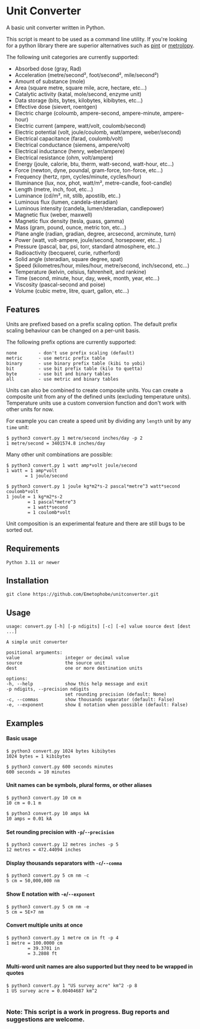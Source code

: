 # Unit Converter

A basic unit converter written in Python.

This script is meant to be used as a command line utility. If you're looking for a
python library there are superior alternatives such as [pint][1] or [metrolopy][2].

The following unit categories are currently supported:

* Absorbed dose (gray, Rad)
* Acceleration (metre/second², foot/second², mile/second²)
* Amount of substance (mole)
* Area (square metre, square mile, acre, hectare, etc...)
* Catalytic activity (katal, mole/second, enzyme unit)
* Data storage (bits, bytes, kilobytes, kibibytes, etc...)
* Effective dose (sievert, roentgen)
* Electric charge (coloumb, ampere-second, ampere-minute, ampere-hour)
* Electric current (ampere, watt/volt, coulomb/second)
* Electric potential (volt, joule/coulomb, watt/ampere, weber/second)
* Electrical capacitance (farad, coulomb/volt)
* Electrical conductance (siemens, ampere/volt)
* Electrical inductance (henry, weber/ampere)
* Electrical resistance (ohm, volt/ampere)
* Energy (joule, calorie, btu, therm, watt-second, watt-hour, etc...)
* Force (newton, dyne, poundal, gram-force, ton-force, etc...)
* Frequency (hertz, rpm, cycles/minute, cycles/hour)
* Illuminance (lux, nox, phot, watt/m², metre-candle, foot-candle)
* Length (metre, inch, foot, etc...)
* Luminance (cd/m², nit, stilb, apostilb, etc..)
* Luminous flux (lumen, candela-steradian)
* Luminous intensity (candela, lumen/steradian, candlepower)
* Magnetic flux (weber, maxwell)
* Magnetic flux density (tesla, guass, gamma)
* Mass (gram, pound, ounce, metric ton, etc...)
* Plane angle (radian, gradian, degree, arcsecond, arcminute, turn)
* Power (watt, volt-ampere, joule/second, horsepower, etc...)
* Pressure (pascal, bar, psi, torr, standard atmosphere, etc..)
* Radioactivity (becquerel, curie, rutherford)
* Solid angle (steradian, square degree, spat)
* Speed (kilometres/hour, miles/hour, metre/second, inch/second, etc...)
* Temperature (kelvin, celsius, fahrenheit, and rankine)
* Time (second, minute, hour, day, week, month, year, etc...)
* Viscosity (pascal-second and poise)
* Volume (cubic metre, litre, quart, gallon, etc...)

## Features

Units are prefixed based on a prefix scaling option. The default prefix
scaling behaviour can be changed on a per-unit basis.

The following prefix options are currently supported:

    none        - don't use prefix scaling (default)
    metric      - use metric prefix table
    binary      - use binary prefix table (kibi to yobi)
    bit         - use bit prefix table (kilo to quetta)
    byte        - use bit and binary tables
    all         - use metric and binary tables


Units can also be combined to create composite units. You can create a composite unit
from any of the defined units (excluding temperature units). Temperature units use
a custom conversion function and don't work with other units for now.

For example you can create a speed unit by dividing any `length` unit by any `time` unit:

    $ python3 convert.py 1 metre/second inches/day -p 2
    1 metre/second = 3401574.8 inches/day

Many other unit combinations are possible:

    $ python3 convert.py 1 watt amp*volt joule/second
    1 watt = 1 amp*volt
           = 1 joule/second

    $ python3 convert.py 1 joule kg*m2*s-2 pascal*metre^3 watt*second coulomb*volt
    1 joule = 1 kg*m2*s-2
            = 1 pascal*metre^3
            = 1 watt*second
            = 1 coulomb*volt

Unit composition is an experimental feature and there are still bugs to be sorted out.


## Requirements

    Python 3.11 or newer

## Installation

    git clone https://github.com/Emetophobe/unitconverter.git

## Usage

    usage: convert.py [-h] [-p ndigits] [-c] [-e] value source dest [dest ...]

    A simple unit converter

    positional arguments:
    value                 integer or decimal value
    source                the source unit
    dest                  one or more destination units

    options:
    -h, --help            show this help message and exit
    -p ndigits, --precision ndigits
                          set rounding precision (default: None)
    -c, --commas          show thousands separator (default: False)
    -e, --exponent        show E notation when possible (default: False)


## Examples

#### Basic usage

    $ python3 convert.py 1024 bytes kibibytes
    1024 bytes = 1 kibibytes

    $ python3 convert.py 600 seconds minutes
    600 seconds = 10 minutes

#### Unit names can be symbols, plural forms, or other aliases

    $ python3 convert.py 10 cm m
    10 cm = 0.1 m

    $ python3 convert.py 10 amps kA
    10 amps = 0.01 kA

#### Set rounding precision with `-p`/`--precision`

    $ python3 convert.py 12 metres inches -p 5
    12 metres = 472.44094 inches

#### Display thousands separators with `-c`/`--comma`

    $ python3 convert.py 5 cm nm -c
    5 cm = 50,000,000 nm

#### Show E notation with `-e`/`--exponent`

    $ python3 convert.py 5 cm nm -e
    5 cm = 5E+7 nm

#### Convert multiple units at once

    $ python3 convert.py 1 metre cm in ft -p 4
    1 metre = 100.0000 cm
            = 39.3701 in
            = 3.2808 ft

#### Multi-word unit names are also supported but they need to be wrapped in quotes

    $ python3 convert.py 1 "US survey acre" km^2 -p 8
    1 US survey acre = 0.00404687 km^2

#
### Note: This script is a work in progress. Bug reports and suggestions are welcome.


[1]: https://github.com/hgrecco/pint/
[2]: https://github.com/nrc-cnrc/MetroloPy/
